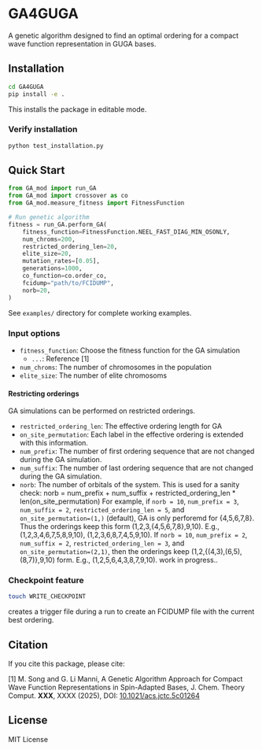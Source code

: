 # GA4GUGA

A genetic algorithm designed to find an optimal ordering for a compact wave function representation in GUGA bases.

## Installation

```bash
cd GA4GUGA
pip install -e .
```

This installs the package in editable mode.

### Verify installation

```bash
python test_installation.py
```

## Quick Start

```python
from GA_mod import run_GA
from GA_mod import crossover as co
from GA_mod.measure_fitness import FitnessFunction

# Run genetic algorithm
fitness = run_GA.perform_GA(
    fitness_function=FitnessFunction.NEEL_FAST_DIAG_MIN_OSONLY,
    num_chroms=200,
    restricted_ordering_len=20,
    elite_size=20,
    mutation_rates=[0.05],
    generations=1000,
    co_function=co.order_co,
    fcidump="path/to/FCIDUMP",
    norb=20,
)
```

See `examples/` directory for complete working examples.

### Input options

- `fitness_function`: Choose the fitness function for the GA simulation
    - `...`: Reference [1]
- `num_chroms`: The number of chromosomes in the population
- `elite_size`: The number of elite chromosoms

#### Restricting orderings
GA simulations can be performed on restricted orderings. 
- `restricted_ordering_len`: The effective ordering length for GA
- `on_site_permutation`: Each label in the effective ordering is extended with this information.
- `num_prefix`: The number of first ordering sequence that are not changed during the GA simulation.
- `num_suffix`: The number of last ordering sequence that are not changed during the GA simulation.
- `norb`: The number of orbitals of the system. This is used for a sanity check: norb = num_prefix + num_suffix + restricted_ordering_len * len(on_site_permutation)
For example, if `norb = 10`, `num_prefix = 3`, `num_suffix = 2`, `restricted_ordering_len = 5`, and `on_site_permutation=(1,)` (default), GA is only perforemd for {4,5,6,7,8}. Thus the orderings keep this form  (1,2,3,{4,5,6,7,8},9,10).
E.g., (1,2,3,4,6,7,5,8,9,10), (1,2,3,6,8,7,4,5,9,10).
If `norb = 10`, `num_prefix = 2`, `num_suffix = 2`, `restricted_ordering_len = 3`, and `on_site_permutation=(2,1)`, then the orderings keep (1,2,{(4,3),(6,5),(8,7)},9,10) form.
E.g., (1,2,5,6,4,3,8,7,9,10).
work in progress..

### Checkpoint feature

```bash
touch WRITE_CHECKPOINT
```

creates a trigger file during a run to create an FCIDUMP file with the current best ordering.


## Citation

If you cite this package, please cite:

[1] M. Song and G. Li Manni, A Genetic Algorithm Approach for Compact Wave Function Representations in Spin-Adapted Bases, J. Chem. Theory Comput. **XXX**, XXXX (2025), DOI: [10.1021/acs.jctc.5c01264](https://doi.org/10.1021/acs.jctc.5c01264)

## License

MIT License
